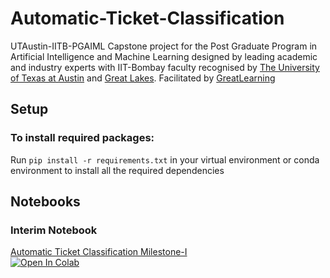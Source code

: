 # Automatic-Ticket-Classification
UTAustin-IITB-PGAIML Capstone project for the Post Graduate Program in Artificial Intelligence and Machine Learning designed by leading academic and industry experts with IIT-Bombay faculty recognised by [The University of Texas at Austin](https://www.mccombs.utexas.edu/execed/take-a-class/greatlearning) and [Great Lakes](https://www.greatlakes.edu.in/e-learning-programs/). Facilitated by [GreatLearning](https://www.greatlearning.in/pg-program-artificial-intelligence-course)

## Setup
### To install required packages: 
Run `pip install -r requirements.txt` in your virtual environment or conda environment to install all the required dependencies

## Notebooks

### Interim Notebook
[Automatic Ticket Classification Milestone-I](https://github.com/GreatLearning-NLP-Capstone-Group-9/Automatic-Ticket-Classification/blob/main/Capstone%20Automatic%20Ticket%20Classification%20Milestone-1.ipynb)<br>
[![Open In Colab](https://colab.research.google.com/assets/colab-badge.svg)](https://colab.research.google.com/drive/1kge4Lga5mkLS1vh46J8Weo__dVo0lr83?usp=sharing)

